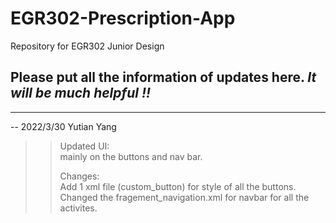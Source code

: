 # EGR302-Prescription-App
Repository for EGR302 Junior Design

## Please put all the information of updates here. ***It will be much helpful !!***

-------------------------------------

-- 2022/3/30 Yutian Yang  

>>Updated UI:  
>>mainly on the buttons and nav bar.  
>>
>>Changes:  
>>Add 1 xml file (custom_button) for style of all the buttons.  
>>Changed the fragement_navigation.xml for navbar for all the activites.
